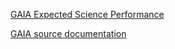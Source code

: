 [GAIA Expected Science Performance](https://www.cosmos.esa.int/web/gaia/science-performance)

[GAIA source documentation](https://gea.esac.esa.int/archive/documentation/GEDR3/Gaia_archive/chap_datamodel/sec_dm_main_tables/ssec_dm_gaia_source.html)
